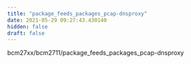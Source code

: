 ```yaml
---
title: "package_feeds_packages_pcap-dnsproxy"
date: 2021-05-29 09:27:43.430140
hidden: false
draft: false
---
```


bcm27xx/bcm2711/package_feeds_packages_pcap-dnsproxy

